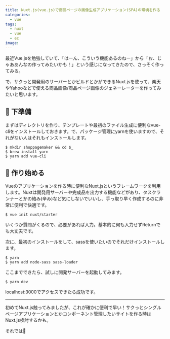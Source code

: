 ```yaml
---
title: Nuxt.js(vue.js)で商品ページの画像生成アプリケーション(SPA)の環境を作る
categories:
  - vue
tags:
  - nuxt
  - vue
  - ec
image: 
---
```

最近Vue.jsを勉強していて、「はーん、こういう機能あるのねー」から「お、じゃああんなの作ってみたいかも！」という感じになってきたので、さっそく作ってみる。

<!--more-->

で、サクっと開発用のサーバーとかビルドとかができるNuxt.jsを使って、楽天やYahooなどで使える商品画像/商品ページ画像のジェネーレーターを作ってみたいと思います。

## 🔪 下準備

まずはディレクトリを作り、テンプレートや最初のファイル生成に便利なvue-cliをインストールしておきます。で、パッケージ管理にyarnを使いますので、それがない人はそれもインストールします。

```
$ mkdir shoppagemaker && cd $_
$ brew install yarn
$ yarn add vue-cli
```

## 🍲 作り始める

Vueのアプリケーションを作る時に便利なNuxt.jsというフレームワークを利用します。Nuxtは開発用サーバーや完成品を出力する機能などがあり、タスクランナーとかの絡み(辛み)など気にしないでいいし、手っ取り早く作成するのに非常に便利で快適です。

```
$ vue init nuxt/starter
```

いくつか質問がくるので、必要があれば入力。基本的に何も入力せずReturnでも大丈夫です。

次に、最初のインストールをして、sassを使いたいのでそれだけインストールします。

```
$ yarn
$ yarn add node-sass sass-loader
```

ここまでできたら、試しに開発サーバーを起動してみます。

```
$ yarn dev
```

localhost:3000でアクセスできたら成功です。

---

初めてNuxt.js触ってみましたが、これが確かに便利で早い！サクっとシングルページアプリケーションとかコンポーネント管理したいサイトを作る時はNuxt.js検討するかも。

それでは👋
